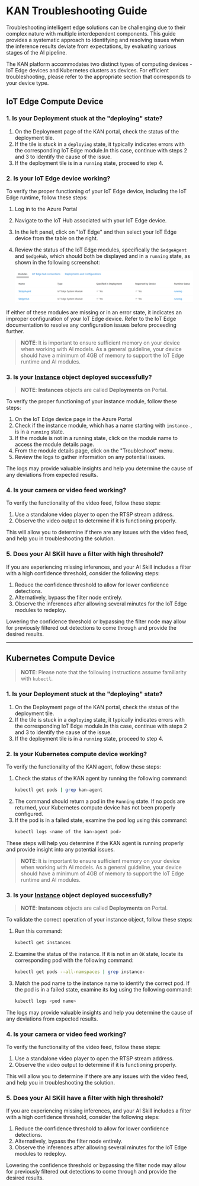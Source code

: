 # KAN Troubleshooting Guide

Troubleshooting intelligent edge solutions can be challenging due to their complex nature with multiple interdependent components. This guide provides a systematic approach to identifying and resolving issues when the inference results deviate from expectations, by evaluating various stages of the AI pipeline.

The KAN platform accommodates two distinct types of computing devices - IoT Edge devices and Kubernetes clusters as devices. For efficient troubleshooting, please refer to the appropriate section that corresponds to your device type.

## IoT Edge Compute Device

### 1. Is your Deployment stuck at the "deploying" state?

1. On the Deployment page of the KAN portal, check the status of the deployment tile.
2. If the tile is stuck in a ```deploying``` state, it typically indicates errors with the corresponding IoT Edge module.In this case, continue with steps 2 and 3 to identify the cause of the issue.
3. If the deployment tile is in a ```running``` state, proceed to step 4.

### 2. Is your IoT Edge device working?
To verify the proper functioning of your IoT Edge device, including the IoT Edge runtime, follow these steps:

1. Log in to the Azure Portal
2. Navigate to the IoT Hub associated with your IoT Edge device.
3. In the left panel, click on "IoT Edge" and then select your IoT Edge device from the table on the right.
4. Review the status of the IoT Edge modules, specifically the ```$edgeAgent``` and ```$edgeHub```, which should both be displayed and in a ```running``` state, as shown in the following screenshot:

    ![IoT Edge runtime](../images/iot-edge-runtime.png)

If either of these modules are missing or in an error state, it indicates an improper configuration of your IoT Edge device. Refer to the IoT Edge documentation to resolve any configuration issues before proceeding further.

> **NOTE**: It is important to ensure sufficient memory on your device when working with AI models. As a general guideline, your device should have a minimum of 4GB of memory to support the IoT Edge runtime and AI modules.

### 3. Is your [Instance](../api/object-model/instance.md) object deployed successfully?

> **NOTE**: **Instances** objects are called **Deployments** on Portal.

To verify the proper functioning of your instance module, follow these steps:

1. On the IoT Edge device page in the Azure Portal
2. Check if the instance module, which has a name starting with ```instance-```, is in a ```running``` state.
3. If the module is not in a running state, click on the module name to access the module details page.
4. From the module details page, click on the "Troubleshoot" menu.
5. Review the logs to gather information on any potential issues.

The logs may provide valuable insights and help you determine the cause of any deviations from expected results.

### 4. Is your camera or video feed working?

To verify the functionality of the video feed, follow these steps:

1. Use a standalone video player to open the RTSP stream address.
2. Observe the video output to determine if it is functioning properly.

This will allow you to determine if there are any issues with the video feed, and help you in troubleshooting the solution.

### 5. Does your AI SKill have a filter with high threshold?

If you are experiencing missing inferences, and your AI Skill includes a filter with a high confidence threshold, consider the following steps:

1. Reduce the confidence threshold to allow for lower confidence detections.
2. Alternatively, bypass the filter node entirely.
3. Observe the inferences after allowing several minutes for the IoT Edge modules to redeploy.

Lowering the confidence threshold or bypassing the filter node may allow for previously filtered out detections to come through and provide the desired results.

<hr/>

## Kubernetes Compute Device

> **NOTE**: Please note that the following instructions assume familiarity with ```kubectl```.

### 1. Is your Deployment stuck at the "deploying" state?

1. On the Deployment page of the KAN portal, check the status of the deployment tile.
2. If the tile is stuck in a ```deploying``` state, it typically indicates errors with the corresponding IoT Edge module.In this case, continue with steps 2 and 3 to identify the cause of the issue.
3. If the deployment tile is in a ```running``` state, proceed to step 4.

### 2. Is your Kubernetes compute device working?

To verify the functionality of the KAN agent, follow these steps:

1. Check the status of the KAN agent by running the following command:
   ```bash
   kubectl get pods | grep kan-agent
   ```
2. The command should return a pod in the ```Running``` state. If no pods are returned, your Kubernetes compute device has not been properly configured.
3. If the pod is in a failed state, examine the pod log using this command:
   ```bash
   kubectl logs <name of the kan-agent pod>
   ```

These steps will help you determine if the KAN agent is running properly and provide insight into any potential issues.

> **NOTE**: It is important to ensure sufficient memory on your device when working with AI models. As a general guideline, your device should have a minimum of 4GB of memory to support the IoT Edge runtime and AI modules.

### 3. Is your [Instance](../api/object-model/instance.md) object deployed successfully?

> **NOTE**: **Instances** objects are called **Deployments** on Portal.

To validate the correct operation of your instance object, follow these steps:

1. Run this command:
   ```bash
   kubectl get instances
   ```
2. Examine the status of the instance. If it is not in an ```OK``` state, locate its corresponding pod with the following command:
   ```bash
   kubectl get pods --all-namspaces | grep instance-
   ```
3. Match the pod name to the instance name to identify the correct pod. If the pod is in a failed state, examine its log using the following command:
   ```bash
   kubectl logs <pod name>
    ```

The logs may provide valuable insights and help you determine the cause of any deviations from expected results.

### 4. Is your camera or video feed working?

To verify the functionality of the video feed, follow these steps:

1. Use a standalone video player to open the RTSP stream address.
2. Observe the video output to determine if it is functioning properly.

This will allow you to determine if there are any issues with the video feed, and help you in troubleshooting the solution.

### 5. Does your AI SKill have a filter with high threshold?

If you are experiencing missing inferences, and your AI Skill includes a filter with a high confidence threshold, consider the following steps:

1. Reduce the confidence threshold to allow for lower confidence detections.
2. Alternatively, bypass the filter node entirely.
3. Observe the inferences after allowing several minutes for the IoT Edge modules to redeploy.

Lowering the confidence threshold or bypassing the filter node may allow for previously filtered out detections to come through and provide the desired results.
